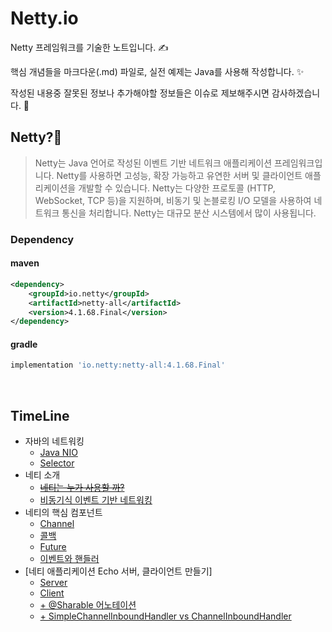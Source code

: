 # Netty.io

Netty 프레임워크를 기술한 노트입니다. ✍️

핵심 개념들을 마크다운(.md) 파일로, 실전 예제는 Java를 사용해 작성합니다. ✨

작성된 내용중 잘못된 정보나 추가해야할 정보들은 이슈로 제보해주시면 감사하겠습니다. 🤝

## Netty?🤝

> Netty는 Java 언어로 작성된 이벤트 기반 네트워크 애플리케이션 프레임워크입니다. Netty를 사용하면 고성능, 확장 가능하고 유연한 서버 및 클라이언트 애플리케이션을 개발할 수 있습니다. Netty는 다양한 프로토콜 (HTTP, WebSocket, TCP 등)을 지원하며, 비동기 및 논블로킹 I/O 모델을 사용하여 네트워크 통신을 처리합니다. Netty는 대규모 분산 시스템에서 많이 사용됩니다.

### Dependency

#### maven
```xml
<dependency>
    <groupId>io.netty</groupId>
    <artifactId>netty-all</artifactId>
    <version>4.1.68.Final</version>
</dependency>

```

#### gradle

```gradle
implementation 'io.netty:netty-all:4.1.68.Final'
```

<br>

## TimeLine

- 자바의 네트워킹
  - [Java NIO](https://github.com/esperar/netty.io/blob/master/1-1%20NIO/nio.md)
  - [Selector](https://github.com/esperar/netty.io/blob/master/1-1%20NIO/selector.md)
- 네티 소개
  - [~~네티는 누가 사용할 까?~~]()
  - [비동기식 이벤트 기반 네트워킹](https://github.com/esperar/netty.io/blob/master/1-2%20Intro/async.md)
- 네티의 핵심 컴포넌트
  - [Channel](https://github.com/esperar/netty.io/blob/master/1-3%20Component/netty_component.md)
  - [콜백](https://github.com/esperar/netty.io/blob/master/1-3%20Component/netty_component.md)
  - [Future](https://github.com/esperar/netty.io/blob/master/1-3%20Component/netty_component.md)
  - [이벤트와 핸들러](https://github.com/esperar/netty.io/blob/master/1-3%20Component/netty_component.md)
- [네티 애플리케이션 Echo 서버, 클라이언트 만들기]
  - [Server](https://github.com/esperar/Netty.io/blob/master/2-netty-echo-sample/src/main/java/netty/nettyecho/server/EchoServer.java)
  - [Client](https://github.com/esperar/Netty.io/blob/master/2-netty-echo-sample/src/main/java/netty/nettyecho/client/EchoClient.java)
  - [+ @Sharable 어노테이션](https://github.com/esperar/Netty.io/blob/master/2-netty-echo-sample/sharable.md)
  - [+ SimpleChannelInboundHandler vs ChannelInboundHandler](https://github.com/esperar/Netty.io/blob/master/2-netty-echo-sample/sharable.md)
